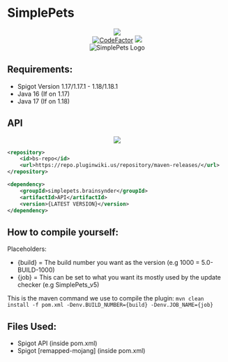 # SimplePets
<div align="center">
  <img src="https://img.shields.io/maven-metadata/v?color=red&label=Current%20Version&metadataUrl=https%3A%2F%2Frepo.pluginwiki.us%2Frepository%2Fmaven-releases%2Fsimplepets%2Fbrainsynder%2FAPI%2Fmaven-metadata.xml"></br>
  <a href="https://www.codefactor.io/repository/github/brainsynder-dev/simplepets"><img src="https://www.codefactor.io/repository/github/brainsynder-dev/simplepets/badge" alt="CodeFactor" /></a> 
  <img src="https://ci.pluginwiki.us/job/SimplePets_v5/badge/icon?subject=v5%20Recode (1.17 -> LATEST)"></br>
  <img src="https://i.imgur.com/60pNn41.jpg" alt="SimplePets Logo">
</div>

## Requirements:
- Spigot Version 1.17/1.17.1 - 1.18/1.18.1
- Java 16 (If on 1.17) 
- Java 17 (If on 1.18)

## API
<div align="center">
    <img src="https://img.shields.io/maven-metadata/v?color=red&label=Current%20Version&metadataUrl=https%3A%2F%2Frepo.pluginwiki.us%2Frepository%2Fmaven-releases%2Fsimplepets%2Fbrainsynder%2FAPI%2Fmaven-metadata.xml&style=for-the-badge"><br>
</div>

```xml
<repository>
    <id>bs-repo</id>
    <url>https://repo.pluginwiki.us/repository/maven-releases/</url>
</repository>

<dependency>
    <groupId>simplepets.brainsynder</groupId>
    <artifactId>API</artifactId>
    <version>{LATEST VERSION}</version>
</dependency>
```

## How to compile yourself:
Placeholders:
- {build} = The build number you want as the version (e.g 1000 = 5.0-BUILD-1000)
- {job} = This can be set to what you want its mostly used by the update checker (e.g SimplePets_v5)

This is the maven command we use to compile the plugin: 
`mvn clean install -f pom.xml -Denv.BUILD_NUMBER={build} -Denv.JOB_NAME={job}`

## Files Used:
- Spigot API (inside pom.xml)
- Spigot [remapped-mojang] (inside pom.xml)
